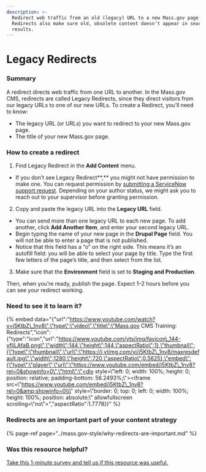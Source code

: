 ```yaml
---
description: >-
  Redirect web traffic from an old (legacy) URL to a new Mass.gov page.
  Redirects also make sure old, obsolete content doesn’t appear in search engine
  results.
---
```


# Legacy Redirects

### Summary

A redirect directs web traffic from one URL to another. In the Mass.gov CMS, redirects are called Legacy Redirects, since they direct visitors from our legacy URLs to one of our new URLs. To create a Redirect, you’ll need to know:

* The legacy URL \(or URLs\) you want to redirect to your new Mass.gov page.
* The title of your new Mass.gov page.

### How to create a redirect

1. Find Legacy Redirect in the **Add Content** menu.

* If you don’t see Legacy Redirect**,** you might not have permission to make one. You can request permission by [submitting a ServiceNow support request](https://massgov.service-now.com/sp?id=sc_cat_item&sys_id=0bb8e784dbec0700f132fb37bf9619fe). Depending on your author status, we might ask you to reach out to your supervisor before granting permission.

2. Copy and paste the legacy URL into the **Legacy URL** field.

* You can send more than one legacy URL to each new page. To add another, click **Add Another Item**, and enter your second legacy URL.
* Begin typing the name of your new page in the **Drupal Page** field. You will not be able to enter a page that is not published.
* Notice that this field has a “o” on the right side. This means it’s an autofill field: you will be able to select your page by title. Type the first few letters of the page’s title, and then select from the list.

3. Make sure that the **Environment** field is set to **Staging and Production**.

Then, when you’re ready, publish the page. Expect 1–2 hours before you can see your redirect working.

### Need to see it to learn it?

{% embed data="{\"url\":\"https://www.youtube.com/watch?v=i5KtbZ\_1nv8\",\"type\":\"video\",\"title\":\"Mass.gov CMS Training: Redirects\",\"icon\":{\"type\":\"icon\",\"url\":\"https://www.youtube.com/yts/img/favicon\_144-vfliLAfaB.png\",\"width\":144,\"height\":144,\"aspectRatio\":1},\"thumbnail\":{\"type\":\"thumbnail\",\"url\":\"https://i.ytimg.com/vi/i5KtbZ\_1nv8/maxresdefault.jpg\",\"width\":1280,\"height\":720,\"aspectRatio\":0.5625},\"embed\":{\"type\":\"player\",\"url\":\"https://www.youtube.com/embed/i5KtbZ\_1nv8?rel=0&showinfo=0\",\"html\":\"<div style=\\\"left: 0; width: 100%; height: 0; position: relative; padding-bottom: 56.2493%;\\\"><iframe src=\\\"https://www.youtube.com/embed/i5KtbZ\_1nv8?rel=0&amp;showinfo=0\\\" style=\\\"border: 0; top: 0; left: 0; width: 100%; height: 100%; position: absolute;\\\" allowfullscreen scrolling=\\\"no\\\"></iframe></div>\",\"aspectRatio\":1.7778}}" %}

### Redirects are an important part of your content strategy

{% page-ref page="../mass.gov-style/why-redirects-are-important.md" %}

### Was this resource helpful?

[Take this 1-minute survey and tell us if this resource was useful.](https://massgov.formstack.com/forms/resource_library_feedback?Article=Legacy_Redirects)

